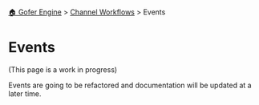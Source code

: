[🏠 Gofer Engine](https://gofer-engine.github.io/) > [Channel Workflows](./index.md) > Events

# Events

(This page is a work in progress)

Events are going to be refactored and documentation will be updated at a later time.
